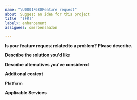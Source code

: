 ```yaml
---
name: "\U0001F680Feature request"
about: Suggest an idea for this project
title: "[FR]"
labels: enhancement
assignees: omerbensaadon

---
```


**Is your feature request related to a problem? Please describe.**
<!-- A clear and concise description of what the problem is. Ex. I'm always frustrated when [...] -->

**Describe the solution you'd like**
<!--A clear and concise description of what you want to happen.-->

**Describe alternatives you've considered**
<!--A clear and concise description of any alternative solutions or features you've considered.-->

**Additional context**
<!--Add any other context or screenshots about the feature request here.-->

**Platform** 
<!--Ex: GCP/AWS/Azure-->

**Applicable Services**
<!--Does this apply to all services? Just one? Let us know -->
